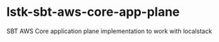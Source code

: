 # lstk-sbt-aws-core-app-plane
SBT AWS Core application plane implementation to work with localstack
